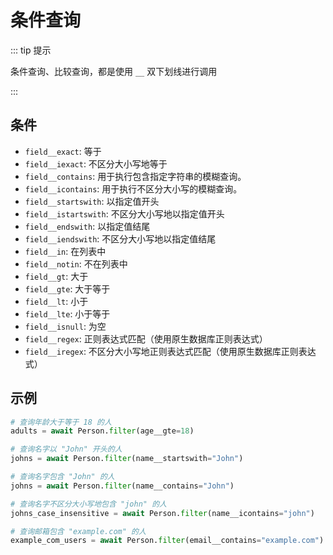 # 条件查询

::: tip 提示

条件查询、比较查询，都是使用 `__` 双下划线进行调用

:::



## 条件

- `field__exact`: 等于
- `field__iexact`: 不区分大小写地等于
- `field__contains`: 用于执行包含指定字符串的模糊查询。
- `field__icontains`: 用于执行不区分大小写的模糊查询。
- `field__startswith`: 以指定值开头
- `field__istartswith`: 不区分大小写地以指定值开头
- `field__endswith`: 以指定值结尾
- `field__iendswith`: 不区分大小写地以指定值结尾
- `field__in`: 在列表中
- `field__notin`: 不在列表中
- `field__gt`: 大于
- `field__gte`: 大于等于
- `field__lt`: 小于
- `field__lte`: 小于等于
- `field__isnull`: 为空
- `field__regex`: 正则表达式匹配（使用原生数据库正则表达式）
- `field__iregex`: 不区分大小写地正则表达式匹配（使用原生数据库正则表达式）



## 示例

``` python
# 查询年龄大于等于 18 的人
adults = await Person.filter(age__gte=18)

# 查询名字以 "John" 开头的人
johns = await Person.filter(name__startswith="John")

# 查询名字包含 "John" 的人
johns = await Person.filter(name__contains="John")

# 查询名字不区分大小写地包含 "john" 的人
johns_case_insensitive = await Person.filter(name__icontains="john")

# 查询邮箱包含 "example.com" 的人
example_com_users = await Person.filter(email__contains="example.com")
```




